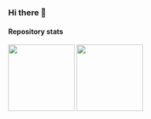 ### Hi there 👋

#### Repository stats

<div>
  <img height="135px" src="https://github-readme-stats.vercel.app/api?username=derech1e&theme=nord&show_icons=true&hide_title=true&hide_border=true&hide_rank=false&include_all_commits=true&count_private=true&line_height=21">
  <img height="135px" src="https://github-readme-stats.vercel.app/api/top-langs/?username=derech1e&theme=nord&&hide_title=true&hide_border=true&layout=compact&count_private=true&langs_count=8">
</div>
